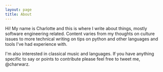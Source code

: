 ```yaml
---
layout: page
title: About
---
```


Hi! My name is Charlotte and this is where I write about things, mostly software engineering related. Content varies from my thoughts on culture issues to more technical writing on tips on python and other languages and tools I've had experience with.

I'm also interested in classical music and languages. If you have anything specific to say or points to contribute please feel free to tweet me, @charwarz.